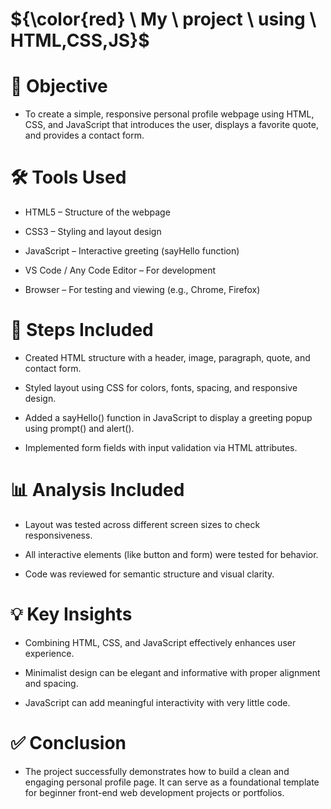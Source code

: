 # ${\color{red} \ My \ project \  using \  HTML,CSS,JS}$
 
# 🎯 Objective
- To create a simple, responsive personal profile webpage using HTML, CSS, and JavaScript that introduces the user, displays a favorite quote, and provides a contact form. 

# 🛠️ Tools Used
- HTML5 – Structure of the webpage 

- CSS3 – Styling and layout design

- JavaScript – Interactive greeting (sayHello function) 

- VS Code / Any Code Editor – For development

- Browser – For testing and viewing (e.g., Chrome, Firefox)

# 🧭 Steps Included
- Created HTML structure with a header, image, paragraph, quote, and contact form.

- Styled layout using CSS for colors, fonts, spacing, and responsive design.

- Added a sayHello() function in JavaScript to display a greeting popup using prompt() and alert().

- Implemented form fields with input validation via HTML attributes.

# 📊 Analysis Included
- Layout was tested across different screen sizes to check responsiveness.

- All interactive elements (like button and form) were tested for behavior.

- Code was reviewed for semantic structure and visual clarity.

# 💡 Key Insights
- Combining HTML, CSS, and JavaScript effectively enhances user experience.

- Minimalist design can be elegant and informative with proper alignment and spacing.

- JavaScript can add meaningful interactivity with very little code.

# ✅ Conclusion
- The project successfully demonstrates how to build a clean and engaging personal profile page. It can serve as a foundational template for beginner front-end web development projects or portfolios.

